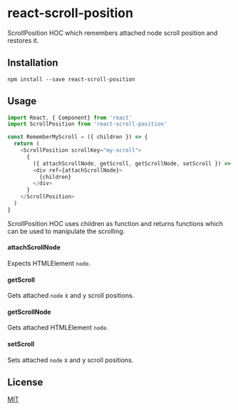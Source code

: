 # react-scroll-position

ScrollPosition HOC which remembers attached node scroll position and restores it.

## Installation

```
npm install --save react-scroll-position
```

## Usage

```js
import React, { Component} from 'react'
import ScrollPosition from 'react-scroll-position'

const RememberMyScroll = ({ children }) => {
  return (
    <ScrollPosition scrollKey="my-scroll">
      {
        ({ attachScrollNode, getScroll, getScrollNode, setScroll }) =>
        <div ref={attachScrollNode}>
          {children}
        </div>
      }
    </ScrollPosition>
  )
}
```

ScrollPosition HOC uses children as function and returns functions which can be used to manipulate the scrolling.

#### attachScrollNode

Expects HTMLElement `node`.

#### getScroll

Gets attached `node` x and y scroll positions.

#### getScrollNode

Gets attached HTMLElement `node`.

#### setScroll

Sets attached `node` x and y scroll positions.

## License

[MIT](LICENSE)
